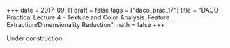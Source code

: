 +++
date = 2017-09-11
draft = false
tags = ["daco_prac_17"]
title = "DACO - Practical Lecture 4 - Texture and Color Analysis. Feature Extraction/Dimensionality Reduction"
math = false
+++

Under construction.